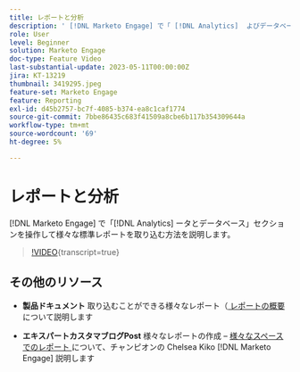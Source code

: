 ```yaml
---
title: レポートと分析
description: ' [!DNL Marketo Engage] で「 [!DNL Analytics]  よびデータベース」セクションを操作して様々な標準レポートを取り込む方法を説明します。'
role: User
level: Beginner
solution: Marketo Engage
doc-type: Feature Video
last-substantial-update: 2023-05-11T00:00:00Z
jira: KT-13219
thumbnail: 3419295.jpeg
feature-set: Marketo Engage
feature: Reporting
exl-id: d45b2757-bc7f-4085-b374-ea8c1caf1774
source-git-commit: 7bbe86435c683f41509a8cbe6b117b354309644a
workflow-type: tm+mt
source-wordcount: '69'
ht-degree: 5%

---
```


# レポートと分析

[!DNL Marketo Engage] で「[!DNL Analytics] ータとデータベース」セクションを操作して様々な標準レポートを取り込む方法を説明します。

>[!VIDEO](https://video.tv.adobe.com/v/3419295/?learn=on){transcript=true}

## その他のリソース

* **製品ドキュメント**
取り込むことができる様々なレポート（[ レポートの概要 ](https://experienceleague.adobe.com/docs/marketo/using/product-docs/reporting/reporting-overview.html?lang=en&amp;sdid=M7K4SLTS&amp;mv=email&amp;mv2=instreml) について説明します

* **エキスパートカスタマブログPost**
様々なレポートの作成 – [ 様々なスペースでのレポート ](https://nation.marketo.com/t5/product-blogs/how-marketo-champion-chelsea-kiko-reports-in-various-marketo/ba-p/242627) について、チャンピオンの Chelsea Kiko [!DNL Marketo Engage]  説明します
